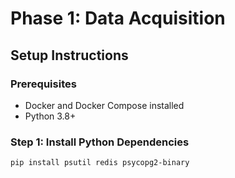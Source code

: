 # Phase 1: Data Acquisition

## Setup Instructions

### Prerequisites
- Docker and Docker Compose installed
- Python 3.8+

### Step 1: Install Python Dependencies
```bash
pip install psutil redis psycopg2-binary